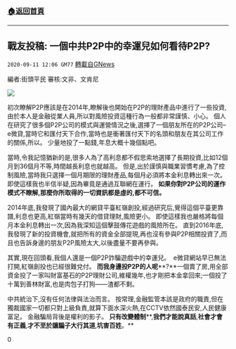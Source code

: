 ###  [:house:返回首頁](https://github.com/ourhimalayas/txt)
---

## 戰友投稿: 一個中共P2P中的幸運兒如何看待P2P?
`2020-09-11 12:06 GM77` [轉載自GNews](https://gnews.org/zh-hant/348769/)

編者:街頭平民
審核:文非、文肯尼

![](https://s3.amazonaws.com/gnews-media-offload/wp-content/uploads/2020/09/11122350/%E6%88%AA%E5%B1%8F2020-09-11-%E4%B8%8B%E5%8D%8811.52.56-1-4.png)

初次瞭解P2P應該是在2014年,瞭解後也開始在P2P的理財產品中進行了一些投資,由於本人是金融從業人員,所以對風險投資這種行為一般都非常謹慎、小心。 個人在研究了很多個P2P公司的模式與運營情況之後,選擇了一個朋友所在的P2P公司–e微貸,當時它和匯付天下合作,當時也是衝著匯付天下的名頭和朋友在其公司工作的關係,所以。 少量地投了一點錢,年息大概十幾個點吧。

當時,令我記憶猶新的是,很多人為了高利息都不假思索地選擇了長期投資,比如12個月到36個月不等,時間越長利息也就越高。 但是,出於謹慎與職業習慣考慮,為了控制風險,當時我只選擇一個月期限的理財產品,每個月必須將本金利息轉出來一次。 即使這樣我也半信半疑,因為畢竟是通過互聯網在運行。 **如果你對P2P公司的****運作模式不瞭解****,****那麼你所取得的一切資訊都是虛的****,****都不可信****。**

2014年底,我發現了國內最大的網貸平臺紅嶺創投,經過研究后,覺得這個平臺更靠譜,利息也更高,紅嶺當時有幾天的借貸理財,風險更小。 即使這樣我也嚴格將每個月本金利息轉出一次,因為我深知這個擊鼓傳花遊戲的風險所在。 直到2016年底,我發現了新的投資機會,就把所有的資金全部提現,再也沒有參與P2P相關投資了,而且也告訴身邊的朋友P2P風險太大,以後盡量不要再參與。

其實,現在回頭看,我個人還是一個P2P詐騙遊戲中的幸運兒。  e微貸網站早已無法打開,紅嶺創投也已經很難兌付。 **而我身邊投****P2P****的人呢****?**一個賣了房,用全部資金投了一家叫財富基石的P2P理財公司,維權幾年,也才剛把本金拿回來;一個投了十萬到善林財富,也是肉包子打狗——渣都不剩。

中共統治下,沒有任何法律與法治而言。 按常理,金融監管本該是政府的職責,但在獨裁國家一切都只對上級負責,就算下面水深火熱,在CCTV依然國泰民安,人民健康富足。 金融騙局背後是權利的影子。 **只有改變體制****,****我們才能說真話****,****社會才會有正義****,****才不至於讓騙子大行其道****,****坑害百姓****。**

0
